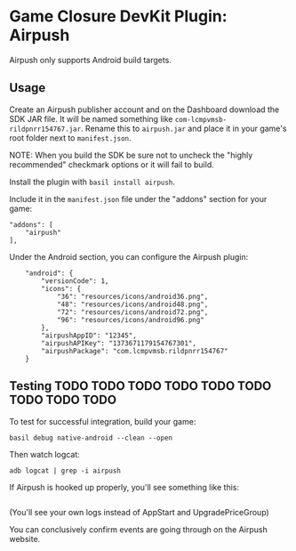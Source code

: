 # Game Closure DevKit Plugin: Airpush

Airpush only supports Android build targets.

## Usage

Create an Airpush publisher account and on the Dashboard download the SDK JAR file.  It will be named something like `com-lcmpvmsb-rildpnrr154767.jar`.  Rename this to `airpush.jar` and place it in your game's root folder next to `manifest.json`.

NOTE: When you build the SDK be sure not to uncheck the "highly recommended" checkmark options or it will fail to build.

Install the plugin with `basil install airpush`.

Include it in the `manifest.json` file under the "addons" section for your game:

~~~
"addons": [
	"airpush"
],
~~~

Under the Android section, you can configure the Airpush plugin:

~~~
	"android": {
		"versionCode": 1,
		"icons": {
			"36": "resources/icons/android36.png",
			"48": "resources/icons/android48.png",
			"72": "resources/icons/android72.png",
			"96": "resources/icons/android96.png"
		},
		"airpushAppID": "12345",
		"airpushAPIKey": "1373671179154767301",
		"airpushPackage": "com.lcmpvmsb.rildpnrr154767"
	}
~~~

## Testing TODO TODO TODO TODO TODO TODO TODO TODO TODO

To test for successful integration, build your game:

~~~
basil debug native-android --clean --open
~~~

Then watch logcat:

~~~
adb logcat | grep -i airpush
~~~

If Airpush is hooked up properly, you'll see something like this:

~~~
~~~

(You'll see your own logs instead of AppStart and UpgradePriceGroup)

You can conclusively confirm events are going through on the Airpush website.
